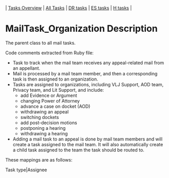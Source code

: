 | [Tasks Overview](../tasks-overview.md) | [All Tasks](../alltasks.md) | [DR tasks](../docket-DR/tasklist.md) | [ES tasks](../docket-ES/tasklist.md) | [H tasks](../docket-H/tasklist.md) |

# MailTask_Organization Description

The parent class to all mail tasks.

<!-- class_comments:begin -->
<!-- Do not modify within this block; modify associated rb file instead and run comments_to_descriptions.py. -->
Code comments extracted from Ruby file:
* Task to track when the mail team receives any appeal-related mail from an appellant.
* Mail is processed by a mail team member, and then a corresponding task is then assigned to an organization.
* Tasks are assigned to organizations, including VLJ Support, AOD team, Privacy team, and Lit Support, and include:
    - add Evidence or Argument
    - changing Power of Attorney
    - advance a case on docket (AOD)
    - withdrawing an appeal
    - switching dockets
    - add post-decision motions
    - postponing a hearing
    - withdrawing a hearing
* Adding a mail task to an appeal is done by mail team members and will create a task assigned to the mail team. It
  will also automatically create a child task assigned to the team the task should be routed to.
<!-- class_comments:end -->

These mappings are as follows:

Task type|Assignee
